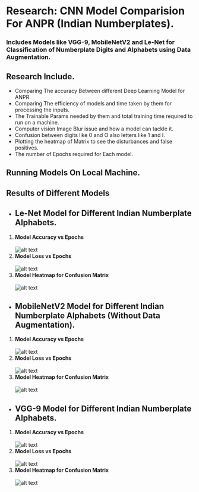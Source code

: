 # Research: CNN Model Comparision For ANPR (Indian Numberplates).
### Includes Models like VGG-9, MobileNetV2 and Le-Net for Classification of Numberplate Digits and Alphabets using Data Augmentation.
## Research Include.
- Comparing The accuracy Between different Deep Learning Model for ANPR.
- Comparing The efficiency of models and time taken by them for processing the inputs.
- The Trainable Params needed by them and total training time required to run on a machine.
- Computer vision Image Blur issue and how a model can tackle it.
- Confusion between digits like 0 and O also letters like 1 and I.
- Plotting the heatmap of Matrix to see the disturbances and false positives.
- The number of Epochs required for Each model.

## Running Models On Local Machine.

## Results of Different Models

- ## Le-Net Model for Different Indian Numberplate Alphabets.
 1. **Model Accuracy vs Epochs** <br/> <br/>
  ![alt text](https://github.com/droidy12527/DeepLearningModelComparision/blob/master/Le-Net%20Acc.jpeg?raw=true)
 2. **Model Loss vs Epochs** <br/> <br/>
  ![alt text](https://github.com/droidy12527/DeepLearningModelComparision/blob/master/Le-Net%20Loss.jpeg?raw=true)
 3. **Model Heatmap for Confusion Matrix** <br/> <br/>
  ![alt text](https://github.com/droidy12527/DeepLearningModelComparision/blob/master/Le-Net%20Heatmap.jpeg?raw=true)

- ## MobileNetV2 Model for Different Indian Numberplate Alphabets (Without Data Augmentation).
 1. **Model Accuracy vs Epochs** <br/> <br/>
  ![alt text](https://github.com/droidy12527/DeepLearningModelComparision/blob/master/MobileNetV2%20Acc.jpeg?raw=true)
 2. **Model Loss vs Epochs** <br/> <br/>
  ![alt text](https://github.com/droidy12527/DeepLearningModelComparision/blob/master/MobileNetV2%20Loss.jpeg?raw=true)
 3. **Model Heatmap for Confusion Matrix**<br/> <br/>
  ![alt text](https://github.com/droidy12527/DeepLearningModelComparision/blob/master/MobileNetV2%20Heatmap.jpeg?raw=true)

- ## VGG-9 Model for Different Indian Numberplate Alphabets.
 1. **Model Accuracy vs Epochs** <br/> <br/>
  ![alt text](https://github.com/droidy12527/DeepLearningModelComparision/blob/master/VGG%20Accuracy.jpeg?raw=true)
 2. **Model Loss vs Epochs** <br/> <br/>
  ![alt text](https://github.com/droidy12527/DeepLearningModelComparision/blob/master/VGG%20Loss.jpeg?raw=true)
 3. **Model Heatmap for Confusion Matrix** <br/> <br/>
  ![alt text](https://github.com/droidy12527/DeepLearningModelComparision/blob/master/VGG%20Heatmap.jpeg?raw=true)
